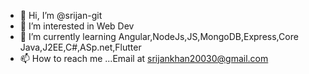 - 👋 Hi, I’m @srijan-git
- 👀 I’m interested in Web Dev 
- 🌱 I’m currently learning Angular,NodeJs,JS,MongoDB,Express,Core Java,J2EE,C#,ASp.net,Flutter
- 📫 How to reach me ...Email at srijankhan20030@gmail.com


<!---
srijan-git/srijan-git is a ✨ special ✨ repository because its `README.md` (this file) appears on your GitHub profile.
You can click the Preview link to take a look at your changes.
--->
